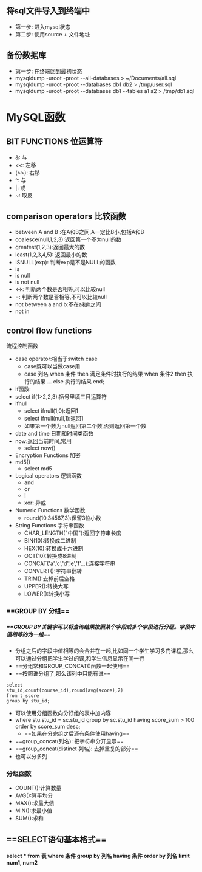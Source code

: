 ## 将sql文件导入到终端中
- 第一步: 进入mysql状态
- 第二步: 使用source + 文件地址
## 备份数据库
- 第一步: 在终端回到最初状态
- mysqldump -uroot -proot --all-databases > ~/Documents/all.sql
- mysqldump -uroot -proot --databases db1 db2 > /tmp/user.sql
- mysqldump -uroot -proot --databases db1 --tables a1 a2 > /tmp/db1.sql
# MySQL函数
## BIT FUNCTIONS 位运算符
- &: 与
- <<: 左移
- (>>): 右移
- ^: 与
- |: 或
- ~: 取反
## comparison operators 比较函数
- between A and B :在A和B之间,A一定比B小,包括A和B
- coalesce(null,1,2,3):返回第一个不为null的数
- greatest(1,2,3):返回最大的数
- least(1,2,3,4,5): 返回最小的数
- ISNULL(exp): 判断exp是不是NULL的函数
- is
- is null
- is not null
- <=>: 判断两个数是否相等,可以比较null
- =: 判断两个数是否相等,不可以比较null
- not between a and b:不在a和b之间
- not in
## control flow functions
流程控制函数
- case operator:相当于switch case
  * case既可以当做case用
  * case 列名 when 条件 then 满足条件时执行的结果 when 条件2 then 执行的结果 ... else 执行的结果 end;
- if函数:
- select if(1>2,2,3):括号里填三目运算符
- ifnull
  * select ifnull(1,0):返回1
  * select ifnull(null,1):返回1
  * 如果第一个数为null返回第二个数,否则返回第一个数
- date and time 日期和时间类函数
- now:返回当前时间,常用
  * select now()
- Encryption Functions 加密
- md5()
  * select md5
- Logical operators 逻辑函数
  * and
  * or
  * !
  * xor: 异或
- Numeric Functions 数学函数
  * round(10.34567,3):保留3位小数
- String Functions 字符串函数
  * CHAR_LENGTH("中国"):返回字符串长度
  * BIN(10):转换成二进制
  * HEX(10):转换成十六进制
  * OCT(10):转换成8进制
  * CONCAT('a','c','d','e','f'...):连接字符串
  * CONVERT():字符串翻转
  * TRIM():去掉前后空格
  * UPPER():转换大写
  * LOWER():转换小写
### ==GROUP BY 分组==
##### ==GROUP BY关键字可以将查询结果按照某个字段或多个字段进行分组。字段中值相等的为一组==
- 分组之后的字段中值相等的会合并在一起,比如同一个学生学习多门课程,那么可以通过分组把学生学过的课,和学生信息显示在同一行
- ==分组常和GROUP_CONCAT()函数一起使用==
- ==按照谁分组了,那么该列中只能有谁==
```
select
stu_id,count(course_id),round(avg(score),2)
from t_score
group by stu_id;
```
- 可以使用分组函数向分好组的表中加内容
- where stu.stu_id = sc.stu_id
group by sc.stu_id
having score_sum > 100
order by score_sum desc;
  * ==如果在分完组之后还有条件使用having==
- ==group_concat(列名): 把字符串分开显示==
- ==group_concat(distinct 列名): 去掉重复的部分==
- 也可以分多列
### 分组函数
- COUNT():计算数量
- AVG():算平均分
- MAX():求最大债
- MIN():求最小值
- SUM():求和
## ==SELECT语句基本格式==
#### select * from 表 where 条件 group by 列名 having 条件 order by 列名 limit num1, num2
